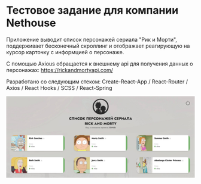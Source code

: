 # Тестовое задание для компании Nethouse
Приложение выводит список персонажей сериала "Рик и Морти", поддерживает бесконечный скроллинг и отображает реагирующую на курсор карточку с информцией о персонаже.

С помощью Axious обращается к внешнему api для получения данных о персонажах:
https://rickandmortyapi.com/

Разработано со следующим стеком:
Create-React-App / React-Router / Axios / React Hooks / SCSS / React-Spring

![](screenshot.jpg)
